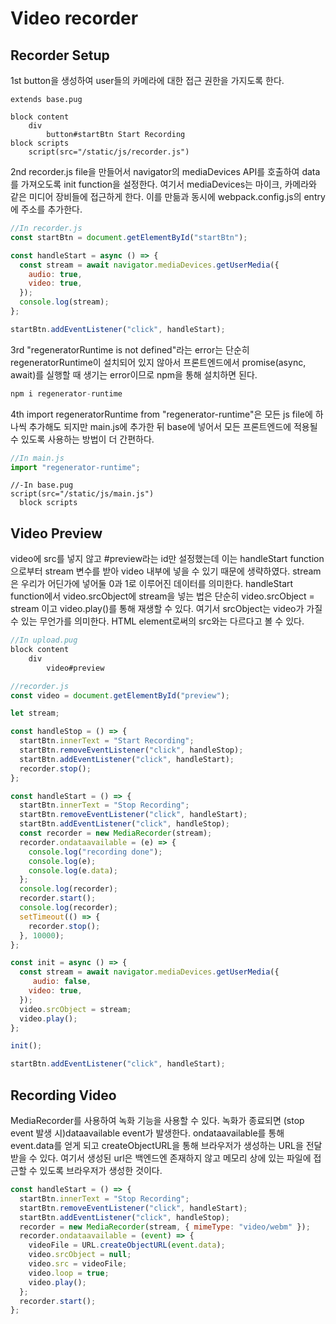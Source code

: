 # Video recorder

## Recorder Setup

1st button을 생성하여 user들의 카메라에 대한 접근 권한을 가지도록 한다.

```pug
extends base.pug

block content
    div
        button#startBtn Start Recording
block scripts
    script(src="/static/js/recorder.js")
```

2nd recorder.js file을 만들어서 navigator의 mediaDevices API를 호출하여 data를 가져오도록 init function을 설정한다. 여기서 mediaDevices는 마이크, 카메라와 같은 미디어 장비들에 접근하게 한다. 이를 만듦과 동시에 webpack.config.js의 entry에 주소를 추가한다.

```js
//In recorder.js
const startBtn = document.getElementById("startBtn");

const handleStart = async () => {
  const stream = await navigator.mediaDevices.getUserMedia({
    audio: true,
    video: true,
  });
  console.log(stream);
};

startBtn.addEventListener("click", handleStart);
```

3rd "regeneratorRuntime is not defined"라는 error는 단순히 regeneratorRuntime이 설치되어 있지 않아서 프론트엔드에서 promise(async, await)를 실행할 때 생기는 error이므로 npm을 통해 설치하면 된다.

```js
npm i regenerator-runtime
```

4th import regeneratorRuntime from "regenerator-runtime"은 모든 js file에 하나씩 추가해도 되지만 main.js에 추가한 뒤 base에 넣어서 모든 프론트엔드에 적용될 수 있도록 사용하는 방법이 더 간편하다.

```js
//In main.js
import "regenerator-runtime";
```

```pug
//-In base.pug
script(src="/static/js/main.js")
  block scripts
```

## Video Preview

video에 src를 넣지 않고 #preview라는 id만 설정했는데 이는 handleStart function으로부터 stream 변수를 받아 video 내부에 넣을 수 있기 때문에 생략하였다. stream은 우리가 어딘가에 넣어둘 0과 1로 이루어진 데이터를 의미한다. handleStart function에서 video.srcObject에 stream을 넣는 법은 단순히 video.srcObject = stream 이고 video.play()를 통해 재생할 수 있다. 여기서 srcObject는 video가 가질 수 있는 무언가를 의미한다. HTML element로써의 src와는 다르다고 볼 수 있다.

```js
//In upload.pug
block content
    div
        video#preview

//recorder.js
const video = document.getElementById("preview");

let stream;

const handleStop = () => {
  startBtn.innerText = "Start Recording";
  startBtn.removeEventListener("click", handleStop);
  startBtn.addEventListener("click", handleStart);
  recorder.stop();
};

const handleStart = () => {
  startBtn.innerText = "Stop Recording";
  startBtn.removeEventListener("click", handleStart);
  startBtn.addEventListener("click", handleStop);
  const recorder = new MediaRecorder(stream);
  recorder.ondataavailable = (e) => {
    console.log("recording done");
    console.log(e);
    console.log(e.data);
  };
  console.log(recorder);
  recorder.start();
  console.log(recorder);
  setTimeout(() => {
    recorder.stop();
  }, 10000);
};

const init = async () => {
  const stream = await navigator.mediaDevices.getUserMedia({
     audio: false,
    video: true,
  });
  video.srcObject = stream;
  video.play();
};

init();

startBtn.addEventListener("click", handleStart);
```

## Recording Video

MediaRecorder를 사용하여 녹화 기능을 사용할 수 있다. 녹화가 종료되면 (stop event 발생 시)dataavailable event가 발생한다. ondataavailable를 통해 event.data를 얻게 되고 createObjectURL을 통해 브라우저가 생성하는 URL을 전달받을 수 있다. 여기서 생성된 url은 백엔드엔 존재하지 않고 메모리 상에 있는 파일에 접근할 수 있도록 브라우저가 생성한 것이다.

```js
const handleStart = () => {
  startBtn.innerText = "Stop Recording";
  startBtn.removeEventListener("click", handleStart);
  startBtn.addEventListener("click", handleStop);
  recorder = new MediaRecorder(stream, { mimeType: "video/webm" });
  recorder.ondataavailable = (event) => {
    videoFile = URL.createObjectURL(event.data);
    video.srcObject = null;
    video.src = videoFile;
    video.loop = true;
    video.play();
  };
  recorder.start();
};
```
